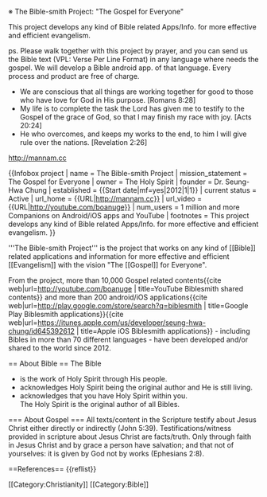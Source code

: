 ※ The Bible-smith Project: "The Gospel for Everyone"

This project develops any kind of Bible related Apps/Info. for more effective and efficient evangelism.

ps. Please walk together with this project by prayer, and you can send us the Bible text (VPL: Verse Per Line Format) in any language where needs the gospel. We will develop a Bible android app. of that language. Every process and product are free of charge.

+ We are conscious that all things are working together for good to those who have love for God in His purpose. [Romans 8:28]
+ My life is to complete the task the Lord has given me to testify to the Gospel of the grace of God, so that I may finish my race with joy. [Acts 20:24]
+ He who overcomes, and keeps my works to the end, to him I will give rule over the nations. [Revelation 2:26]

http://mannam.cc

{{Infobox project 
| name              = The Bible-smith Project 
| mission_statement = The Gospel for Everyone 
| owner             = The Holy Spirit 
| founder           = Dr. Seung-Hwa Chung 
| established       = {{Start date|mf=yes|2012|1|1}} 
| current status    = Active 
| url_home          = {{URL|http://mannam.cc}} 
| url_video         = {{URL|http://youtube.com/boanuge}} 
| num_users         = 1 million and more Companions on Android/iOS apps and YouTube 
| footnotes         = This project develops any kind of Bible related Apps/Info. for more effective and efficient evangelism. 
}}

'''The Bible-smith Project''' is the project that works on any kind of [[Bible]] related applications and information for more effective and efficient [[Evangelism]] with the vision "The [[Gospel]] for Everyone".

From the project, more than 10,000 Gospel related contents<ref>{{cite web|url=http://youtube.com/boanuge | title=YouTube Biblesmith shared contents}}</ref> and more than 200 android/iOS applications<ref>{{cite web|url=http://play.google.com/store/search?q=biblesmith | title=Google Play Biblesmith applications}}</ref><ref>{{cite web|url=https://itunes.apple.com/us/developer/seung-hwa-chung/id645392612 | title=Apple iOS Biblesmith applications}}</ref> - including Bibles in more than 70 different languages - have been developed and/or shared to the world since 2012.

== About Bible ==
The Bible<br>
- is the work of Holy Spirit through His people.<br>
- acknowledges Holy Spirit being the original author and He is still living.<br>
- acknowledges that you have Holy Spirit within you.<br>
The Holy Spirit is the original author of all Bibles.

=== About Gospel ===
All texts/content in the Scripture testify about Jesus Christ either directly or indirectly (John 5:39). Testifications/witness provided in scripture about Jesus Christ are facts/truth. Only through faith in Jesus Christ and by grace a person have salvation; and that not of yourselves: it is given by God not by works (Ephesians 2:8).

==References==
{{reflist}}

[[Category:Christianity]]
[[Category:Bible]]

